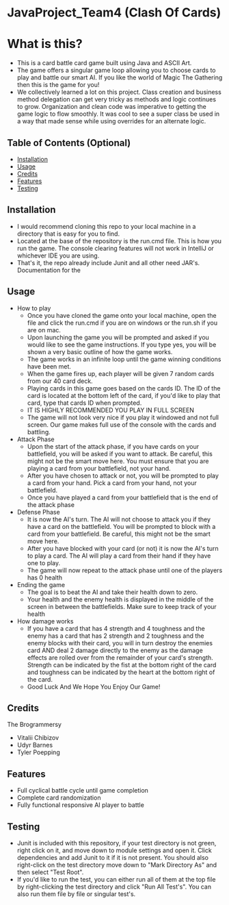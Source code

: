# JavaProject_Team4 (Clash Of Cards)

# What is this?
- This is a card battle card game built using Java and ASCII Art.
- The game offers a singular game loop allowing you to choose cards to play and battle our smart AI. If you like the world of Magic The Gathering then this is the game for you!
- We collectively learned a lot on this project. Class creation and business method delegation can get very tricky as methods and logic continues to grow. Organization and clean code was imperative to getting the game logic to flow smoothly. It was cool to see a super class be used in a way that made sense while using overrides for an alternate logic.

## Table of Contents (Optional)

- [Installation](#installation)
- [Usage](#usage)
- [Credits](#credits)
- [Features](#features)
- [Testing](#testing)

## Installation
- I would recommend cloning this repo to your local machine in a directory that is easy for you to find.
- Located at the base of the repository is the run.cmd file. This is how you run the game. The console clearing features will not work in IntelliJ or whichever IDE you are using.
- That's it, the repo already include Junit and all other need JAR's. Documentation for the 

## Usage
- How to play
  - Once you have cloned the game onto your local machine, open the file and click the run.cmd if you are on windows or the run.sh if you are on mac.
  - Upon launching the game you will be prompted and asked if you would like to see the game instructions. If you type yes, you will be shown a very basic outline of how the game works.
  - The game works in an infinite loop until the game winning conditions have been met.
  - When the game fires up, each player will be given 7 random cards from our 40 card deck.
  - Playing cards in this game goes based on the cards ID. The ID of the card is located at the bottom left of the card, if you'd like to play that card, type that cards ID when prompted.
  - IT IS HIGHLY RECOMMENDED YOU PLAY IN FULL SCREEN
  - The game will not look very nice if you play it windowed and not full screen. Our game makes full use of the console with the cards and battling.
- Attack Phase
  - Upon the start of the attack phase, if you have cards on your battlefield, you will be asked if you want to attack. Be careful, this might not be the smart move here. You must ensure that you are playing a card from your battlefield, not your hand. 
  - After you have chosen to attack or not, you will be prompted to play a card from your hand. Pick a card from your hand, not your battlefield.
  - Once you have played a card from your battlefield that is the end of the attack phase
- Defense Phase
  - It is now the AI's turn. The AI will not choose to attack you if they have a card on the battlefield. You will be prompted to block with a card from your battlefield. Be careful, this might not be the smart move here.  
  - After you have blocked with your card (or not) it is now the AI's turn to play a card. The AI will play a card from their hand if they have one to play.
  - The game will now repeat to the attack phase until one of the players has 0 health
- Ending the game
  - The goal is to beat the AI and take their health down to zero.
  - Your health and the enemy health is displayed in the middle of the screen in between the battlefields. Make sure to keep track of your health
- How damage works
  - If you have a card that has 4 strength and 4 toughness and the enemy has a card that has 2 strength and 2 toughness and the enemy blocks with their card, you will in turn destroy the enemies card AND deal 2 damage directly to the enemy as the damage effects are rolled over from the remainder of your card's strength. Strength can be indicated by the fist at the bottom right of the card and toughness can be indicated by the heart at the bottom right of the card.
  - Good Luck And We Hope You Enjoy Our Game!

## Credits
The Brogrammersy
- Vitalii Chibizov 
- Udyr Barnes
- Tyler Poepping

## Features
- Full cyclical battle cycle until game completion
- Complete card randomization
- Fully functional responsive AI player to battle

## Testing
- Junit is included with this repository, if your test directory is not green, right click on it, and move down to module settings and open it. Click dependencies and add Junit to it if it is not present. You should also right-click on the test directory move down to "Mark Directory As" and then select "Test Root".
- If you'd like to run the test, you can either run all of them at the top file by right-clicking the test directory and click "Run All Test's". You can also run them file by file or singular test's. 
